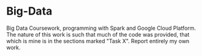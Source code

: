 # Big-Data
Big Data Coursework, programming with Spark and Google Cloud Platform. The nature of this work is such that much of the code was provided, that which is mine is in the sections marked "Task X". Report entirely my own work.
